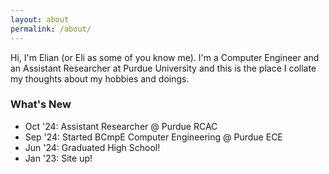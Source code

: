 ```yaml
---
layout: about
permalink: /about/
---
```


Hi, I'm Elian (or Eli as some of you know me). I'm a Computer Engineer and an Assistant Researcher at Purdue University and this is the place I collate my thoughts about my hobbies and doings.

### What's New

- Oct '24: Assistant Researcher @ Purdue RCAC
- Sep '24: Started BCmpE Computer Engineering @ Purdue ECE
- Jun '24: Graduated High School!
- Jan '23: Site up!

